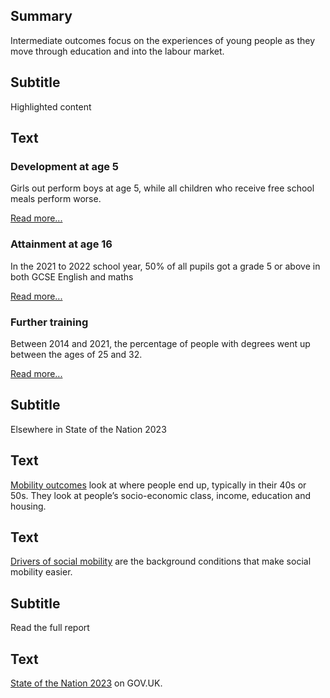 ## Summary
Intermediate outcomes focus on the experiences of young people as they move through education and into the labour market.

## Subtitle
Highlighted content

## Text
<div class="grid grid3 grid-domain">
    <div class="govuk-body">
        <h3 class="govuk-heading-s">Development at age 5</h3>
        <div class="chart-container">
            <div id="chart1"></div>
        </div>
        <script>
            new Chart(
                'chart1',
                `${location.protocol}//${location.host}/static/data/indicators/IN11_gender-20230327.csv`,
                { "height": 200, "type": "bary", "xkey": "SEB", "ykey": "Value", "group": "Sex", "sort": "Sex", "scale": "%", "xgrid": false, "ygrid": true, "xticks": 2, "yticks": 2, "legend": false, "colourScheme": ["#5694ca", "#d4351c"], "margin": [0, 0, 0, 0], "maxLabelLength": 40 }
            )
        </script>
        <p class="govuk-body">Girls out perform boys at age 5, while all children who receive free school meals perform worse.</p>
        <a href="/intermediate_outcomes/compulsory_school_age_(5_to_16_years)/level_of_development_at_age_5" class="govuk-link">Read more...</a>
    </div>
    <div class="govuk-body">
        <h3 class="govuk-heading-s">Attainment at age 16</h3>
        <div class="chart-container">
            <div id="chart2"></div>
        </div>
        <script>
            new Chart(
                'chart2',
                `${location.protocol}//${location.host}/static/data/indicators/IN13_year-20230601.csv`,
                { "height": 200, "type": "liney", "xkey": "Time_period", "ykey": "Value", "sort": "Time_period", "scale": "Gap index", "xgrid": false, "ygrid": true, "xticks": 2, "yticks": 2, "legend": false, "colourScheme": ["#5694ca"], "margin": [0, 0, 0, 0], "maxLabelLength": 40 }
            )
        </script>
        <p class="govuk-body">In the 2021 to 2022 school year, 50% of all pupils got a grade 5 or above in both GCSE English and maths</p>
        <a href="/intermediate_outcomes/compulsory_school_age_(5_to_16_years)/attainment_at_age_16" class="govuk-link">Read more...</a>
    </div>
    <div class="govuk-body">
        <h3 class="govuk-heading-s">Further training</h3>
        <div class="chart-container">
            <div id="chart3"></div>
        </div>
        <script>
            new Chart(
                'chart3',
                `${location.protocol}//${location.host}/static/data/indicators/IN41_overview-20230327.csv`,
                { "height": 200, "type": "bary", "xkey": "SEB", "ykey": "Value", "group": "Time_period", "sort": "SEB", "scale": "%", "xgrid": false, "ygrid": true, "xticks": 2, "yticks": 2, "legend": false, "colourScheme": ["#1a9e1c", "#00703c", "#eb652e", "#0096ff", "#0f265c", "#808080"], "margin": [0, 0, 0, 0], "maxLabelLength": 40 }
            )
        </script>
        <p class="govuk-body">Between 2014 and 2021, the percentage of people with degrees went up between the ages of 25 and 32.</p>
        <a href="/intermediate_outcomes/career_progression_(35_to_44_years)/further_training_and_qualifications" class="govuk-link">Read more...</a>
    </div>
</div>

## Subtitle
Elsewhere in State of the Nation 2023

## Text
<a href="/mobility_outcomes" class="govuk-link">Mobility outcomes</a> look at where people end up, typically in their 40s or 50s. They look at people’s socio-economic class, income, education and housing.

## Text
<a href="/drivers_of_mobility" class="govuk-link">Drivers of social mobility</a> are the background conditions that make social mobility easier.

## Subtitle
Read the full report
 
## Text
<a href="#" class="govuk-link">State of the Nation 2023</a> on GOV.UK.
